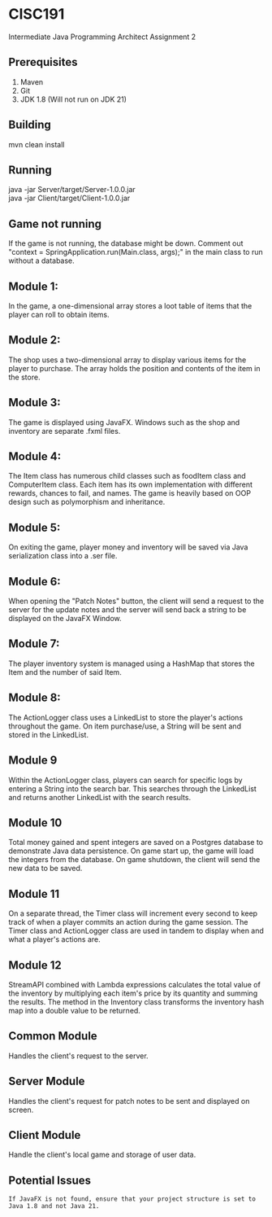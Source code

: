 # CISC191
Intermediate Java Programming Architect Assignment 2
## Prerequisites
1. Maven
2. Git
3. JDK 1.8 (Will not run on JDK 21)
## Building
mvn clean install
## Running
java -jar Server/target/Server-1.0.0.jar  
java -jar Client/target/Client-1.0.0.jar

## Game not running
If the game is not running, the database might be down. Comment out "context = SpringApplication.run(Main.class, args);" in the main class to run without a database.

## Module 1: 
  In the game, a one-dimensional array stores a loot table of items that the player can roll to obtain items.
## Module 2: 
  The shop uses a two-dimensional array to display various items for the player to purchase. The array holds the position and contents of the item in the store.
## Module 3: 
  The game is displayed using JavaFX. Windows such as the shop and inventory are separate .fxml files.
## Module 4: 
  The Item class has numerous child classes such as foodItem class and ComputerItem class. Each item has its own implementation with different rewards, chances to fail, and names. The game is heavily based on OOP design such as polymorphism and inheritance.
## Module 5: 
  On exiting the game, player money and inventory will be saved via Java serialization class into a .ser file.
## Module 6: 
  When opening the "Patch Notes" button, the client will send a request to the server for the update notes and the server will send back a string to be displayed on the JavaFX Window.
## Module 7:
  The player inventory system is managed using a HashMap that stores the Item and the number of said Item.
## Module 8:
  The ActionLogger class uses a LinkedList to store the player's actions throughout the game. On item purchase/use, a String will be sent and stored in the LinkedList.
## Module 9
  Within the ActionLogger class, players can search for specific logs by entering a String into the search bar. This searches through the LinkedList and returns another LinkedList with the search results.
## Module 10
  Total money gained and spent integers are saved on a Postgres database to demonstrate Java data persistence. On game start up, the game will load the integers from the database. On game shutdown, the client will send the new data to be saved.
## Module 11
  On a separate thread, the Timer class will increment every second to keep track of when a player commits an action during the game session. The Timer class and ActionLogger class are used in tandem to display when and what a player's actions are.     
## Module 12
  StreamAPI combined with Lambda expressions calculates the total value of the inventory by multiplying each item's price by its quantity and summing the results. The method in the Inventory class transforms the inventory hash map into a double value to be returned.

## Common Module
  Handles the client's request to the server.
## Server Module
  Handles the client's request for patch notes to be sent and displayed on screen.
## Client Module
  Handle the client's local game and storage of user data.

## Potential Issues
    If JavaFX is not found, ensure that your project structure is set to Java 1.8 and not Java 21.
